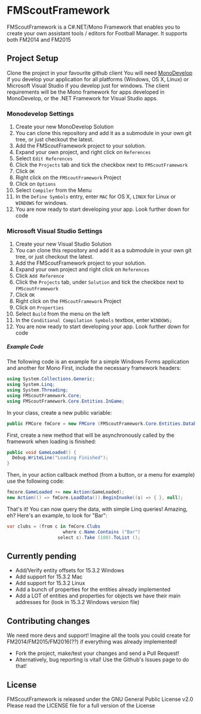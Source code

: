 # FMScoutFramework

FMScoutFramework is a C#.NET/Mono Framework that enables you to create your own assistant tools / editors for Football Manager. It supports both FM2014 and FM2015

## Project Setup

Clone the project in your favourite github client
You will need [MonoDevelop](http://monodevelop.com) if you develop your application for all platforms (Windows, OS X, Linux) or Microsoft Visual Studio if you develop just for windows. The client requirements will be the Mono framework for apps developed in MonoDevelop, or the .NET Framework for Visual Studio apps.

### Monodevelop Settings
1. Create your new MonoDevelop Solution
2. You can clone this repository and add it as a submodule in your own git tree, or just checkout the latest.
3. Add the FMScoutFramework project to your solution.
4. Expand your own project, and right click on `References`
5. Select `Edit References`
6. Click the `Projects` tab and tick the checkbox next to `FMScoutFramework`
7. Click `OK`
8. Right click on the `FMScoutFramework` Project
9. Click on `Options`
10. Select `Compiler` from the Menu
11. In the `Define Symbols` entry, enter `MAC` for OS X, `LINUX` for Linux or `WINDOWS` for windows.
12. You are now ready to start developing your app. Look further down for code

### Microsoft Visual Studio Settings
1. Create your new Visual Studio Solution
2. You can clone this repository and add it as a submodule in your own git tree, or just checkout the latest.
3. Add the FMScoutFramework project to your solution.
4. Expand your own project and right click on `References`
5. Click `Add Reference`
6. Click the `Projects` tab, under `Solution` and tick the checkbox next to `FMScoutFramework`
7. Click `OK`
8. Right click on the `FMScoutFramework` Project
9. Click on `Properties`
10. Select `Build` from the menu on the left
11. In the `Conditional Compilation Symbols` textbox, enter `WINDOWS;`
12. You are now ready to start developing your app. Look further down for code

##### Example Code

The following code is an example for a simple Windows Forms application and another for Mono
First, include the necessary framework headers:
```csharp
using System.Collections.Generic;
using System.Linq;
using System.Threading;
using FMScoutFramework.Core;
using FMScoutFramework.Core.Entities.InGame;
```

In your class, create a new public variable:
```csharp
public FMCore fmCore = new FMCore (FMScoutFramework.Core.Entities.DatabaseModeEnum.Realtime);
```

First, create a new method that will be asynchronously called by the framework when loading is finished:
```csharp
public void GameLoaded() {
  Debug.WriteLine("Loading Finished");
}
```

Then, in your action callback method (from a button, or a menu for example) use the following code:
```csharp
fmcore.GameLoaded += new Action(GameLoaded);
new Action(() => fmCore.LoadData()).BeginInvoke((s) => { }, null);
```

That's it! You can now query the data, with simple Linq queries! Amazing, eh? Here's an example, to look for "Bar":
```csharp
var clubs = (from c in fmCore.Clubs
				     where c.Name.Contains ("Bar")
			       select c).Take (100).ToList ();
```

## Currently pending
* Add/Verify entity offsets for 15.3.2 Windows
* Add support for 15.3.2 Mac
* Add support for 15.3.2 Linux
* Add a bunch of properties for the entities already implemented
* Add a LOT of entities and properties for objects we have their main addresses for (look in 15.3.2 Windows version file)

## Contributing changes
We need more devs and support! Imagine all the tools you could create for FM2014/FM2015/FM2016(??) if everything was already implemented!
* Fork the project, make/test your changes and send a Pull Request!
* Alternatively, bug reporting is vital! Use the Github's Issues page to do that!

## License

FMScoutFramework is released under the GNU General Public License v2.0
Please read the LICENSE file for a full version of the License
